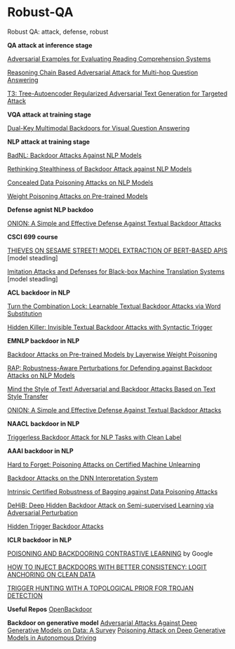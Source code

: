 <!--
 * @Author: leiyan leiyan21@mails.ucas.ac.cn
 * @Date: 2022-08-25 11:14:23
 * @LastEditors: leiyan leiyan21@mails.ucas.ac.cn
 * @LastEditTime: 2022-09-08 10:17:55
 * @FilePath: /undefined/Users/leiyan/Paper/Robust-QA/README.md
 * @Description: 这是默认设置,请设置`customMade`, 打开koroFileHeader查看配置 进行设置: https://github.com/OBKoro1/koro1FileHeader/wiki/%E9%85%8D%E7%BD%AE
-->
# Robust-QA
Robust QA: attack, defense, robust

**QA attack at inference stage**

[Adversarial Examples for Evaluating Reading Comprehension Systems](https://aclanthology.org/D17-1215.pdf)

[Reasoning Chain Based Adversarial Attack for Multi-hop Question Answering](https://arxiv.org/pdf/2112.09658.pdf)

[T3: Tree-Autoencoder Regularized Adversarial Text Generation for Targeted Attack](https://aclanthology.org/2020.emnlp-main.495.pdf)


**VQA attack at training stage**

[Dual-Key Multimodal Backdoors for Visual Question Answering](https://openaccess.thecvf.com/content/CVPR2022/papers/Walmer_Dual-Key_Multimodal_Backdoors_for_Visual_Question_Answering_CVPR_2022_paper.pdf)


**NLP attack at training stage**

[BadNL: Backdoor Attacks Against NLP Models](https://openreview.net/pdf?id=v6UimxiiR78)

[Rethinking Stealthiness of Backdoor Attack against NLP Models](https://aclanthology.org/2021.acl-long.431.pdf)

[Concealed Data Poisoning Attacks on NLP Models](https://arxiv.org/pdf/2010.12563.pdf)

[Weight Poisoning Attacks on Pre-trained Models](https://arxiv.org/pdf/2004.06660.pdf)


**Defense agnist NLP backdoo**

[ONION: A Simple and Effective Defense Against Textual Backdoor Attacks](https://aclanthology.org/2021.emnlp-main.752.pdf)

**CSCI 699 course**

[THIEVES ON SESAME STREET! MODEL EXTRACTION OF BERT-BASED APIS](https://arxiv.org/pdf/1910.12366.pdf) [model steadling]

[Imitation Attacks and Defenses for Black-box Machine Translation Systems](https://arxiv.org/pdf/2004.15015.pdf) [model steadling]

**ACL backdoor in NLP**

[Turn the Combination Lock: Learnable Textual Backdoor Attacks via Word Substitution](https://arxiv.org/pdf/2106.06361.pdf)

[Hidden Killer: Invisible Textual Backdoor Attacks with Syntactic Trigger](https://arxiv.org/pdf/2105.12400.pdf)

**EMNLP backdoor in NLP**

[Backdoor Attacks on Pre-trained Models by Layerwise Weight Poisoning](https://arxiv.org/pdf/2108.13888.pdf)

[RAP: Robustness-Aware Perturbations for Defending against Backdoor Attacks on NLP Models](https://aclanthology.org/2021.emnlp-main.659.pdf)

[Mind the Style of Text! Adversarial and Backdoor Attacks Based on Text Style Transfer](https://arxiv.org/pdf/2110.07139.pdf)

[ONION: A Simple and Effective Defense Against Textual Backdoor Attacks](https://arxiv.org/pdf/2011.10369.pdf)

**NAACL backdoor in NLP**

[Triggerless Backdoor Attack for NLP Tasks with Clean Label](https://arxiv.org/pdf/2111.07970.pdf)

**AAAI backdoor in NLP**

[Hard to Forget: Poisoning Attacks on Certified Machine Unlearning](https://arxiv.org/pdf/2109.08266.pdf)

[Backdoor Attacks on the DNN Interpretation System](https://arxiv.org/pdf/2011.10698.pdf)

[Intrinsic Certified Robustness of Bagging against Data Poisoning Attacks](https://arxiv.org/pdf/2008.04495.pdf)

[DeHiB: Deep Hidden Backdoor Attack on Semi-supervised Learning via Adversarial Perturbation](https://ojs.aaai.org/index.php/AAAI/article/view/17266)

[Hidden Trigger Backdoor Attacks](https://arxiv.org/pdf/1910.00033.pdf)

**ICLR backdoor in NLP**

[POISONING AND BACKDOORING CONTRASTIVE LEARNING](https://openreview.net/pdf?id=iC4UHbQ01Mp) by Google

[HOW TO INJECT BACKDOORS WITH BETTER CONSISTENCY: LOGIT ANCHORING ON CLEAN DATA](https://openreview.net/pdf?id=Bn09TnDngN)

[TRIGGER HUNTING WITH A TOPOLOGICAL PRIOR FOR TROJAN DETECTION](https://openreview.net/pdf?id=TXsjU8BaibT)


**Useful Repos**
[OpenBackdoor](https://github.com/thunlp/OpenBackdoor)


**Backdoor on generative model**
[Adversarial Attacks Against Deep Generative Models on Data: A Survey](https://arxiv.org/pdf/2112.00247.pdf)
[Poisoning Attack on Deep Generative Models in Autonomous Driving](https://www.cs.wm.edu/~liqun/paper/securecomm19.pdf)

